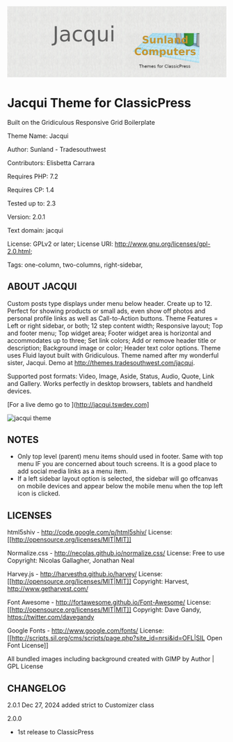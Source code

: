 ![Jacqui Banner](library/banner-1544x500-jacqui.png)

#  Jacqui Theme for ClassicPress
Built on the Gridiculous Responsive Grid Boilerplate 


Theme Name:   Jacqui

Author:       Sunland - Tradesouthwest

Contributors: Elisbetta Carrara

Requires PHP: 7.2

Requires CP:  1.4

Tested up to: 2.3

Version:      2.0.1

Text domain:  jacqui

License: GPLv2 or later; License URI: http://www.gnu.org/licenses/gpl-2.0.html; 

Tags: one-column, two-columns, right-sidebar, 


## ABOUT JACQUI 

Custom posts type displays under menu below header. Create up to 12. Perfect for showing products or small ads, even show off photos and personal profile links as well as Call-to-Action buttons. Theme Features = Left or right sidebar, or both; 12 step content width; Responsive layout; Top and footer menu; Top widget area; Footer widget area is horizontal and accommodates up to three; Set link colors; Add or remove header title or description; Background image or color; Header text color options. Theme uses Fluid layout built with Gridiculous. Theme named after my wonderful sister, Jacqui. Demo at http://themes.tradesouthwest.com/jacqui.

Supported post formats: Video, Image, Aside, Status, Audio, Quote, Link and Gallery. Works perfectly in desktop browsers, tablets and handheld devices. 

[For a live demo go to ](http://jacqui.tswdev.com]

![jacqui theme](https://github.com/sunlandcomputers/jacqui/blob/main/screenshot.png)

## NOTES 

* Only top level (parent) menu items should used in footer. Same with top menu IF you are concerned about touch screens. It is a good place to add social media links as a menu item.
* If a left sidebar layout option is selected, the sidebar will go offcanvas on mobile devices and appear below the mobile menu when the top left icon is clicked.

## LICENSES

html5shiv - http://code.google.com/p/html5shiv/
License: [[http://opensource.org/licenses/MIT|MIT]]

Normalize.css - http://necolas.github.io/normalize.css/
License: Free to use
Copyright: Nicolas Gallagher, Jonathan Neal

Harvey.js - http://harvesthq.github.io/harvey/
License: [[http://opensource.org/licenses/MIT|MIT]]
Copyright: Harvest, http://www.getharvest.com/

Font Awesome - http://fortawesome.github.io/Font-Awesome/
License: [[http://opensource.org/licenses/MIT|MIT]]
Copyright: Dave Gandy, https://twitter.com/davegandy

Google Fonts - http://www.google.com/fonts/
License: [[http://scripts.sil.org/cms/scripts/page.php?site_id=nrsi&id=OFL|SIL Open Font License]]

All bundled images including background created with GIMP by Author | GPL License

## CHANGELOG 

2.0.1 
Dec 27, 2024
added strict to Customizer class

2.0.0
* 1st release to ClassicPress
